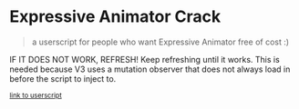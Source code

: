 # Expressive Animator Crack
> a userscript for people who want Expressive Animator free of cost :)

IF IT DOES NOT WORK, REFRESH! Keep refreshing until it works. This is needed because V3 uses a mutation observer that does not always load in before the script to inject to.

<sub>[link to userscript](https://github.com/danthekidd/Expressive-Animator-Crack/raw/main/Expressive%20Animator%20Crack%20V2%20(PATCHED).user.js)

